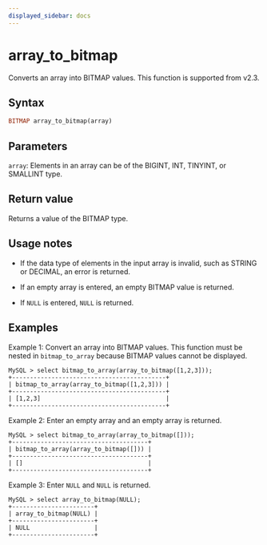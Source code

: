 ```yaml
---
displayed_sidebar: docs
---
```


# array_to_bitmap

Converts an array into BITMAP values. This function is supported from v2.3.

## Syntax

```Haskell
BITMAP array_to_bitmap(array)
```

## Parameters

`array`: Elements in an array can be of the BIGINT, INT, TINYINT, or SMALLINT type.

## Return value

Returns a value of the BITMAP type.

## Usage notes

- If the data type of elements in the input array is invalid, such as STRING or DECIMAL, an error is returned.

- If an empty array is entered, an empty BITMAP value is returned.

- If `NULL` is entered, `NULL` is returned.

## Examples

Example 1: Convert an array into BITMAP values. This function must be nested in `bitmap_to_array` because BITMAP values cannot be displayed.

```Plain
MySQL > select bitmap_to_array(array_to_bitmap([1,2,3]));
+-------------------------------------------+
| bitmap_to_array(array_to_bitmap([1,2,3])) |
+-------------------------------------------+
| [1,2,3]                                   |
+-------------------------------------------+
```

Example 2: Enter an empty array and an empty array is returned.

```Plain
MySQL > select bitmap_to_array(array_to_bitmap([]));
+--------------------------------------+
| bitmap_to_array(array_to_bitmap([])) |
+--------------------------------------+
| []                                   |
+--------------------------------------+
```

Example 3: Enter `NULL` and `NULL` is returned.

```Plain
MySQL > select array_to_bitmap(NULL);
+-----------------------+
| array_to_bitmap(NULL) |
+-----------------------+
| NULL                  |
+-----------------------+
```
